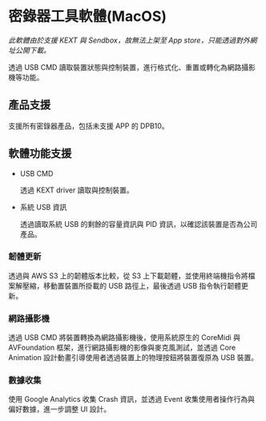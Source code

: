 # 密錄器工具軟體(MacOS)

_此軟體由於支援 KEXT 與 Sendbox，故無法上架至 App store，只能透過對外網址公開下載。_

透過 USB CMD 讀取裝置狀態與控制裝置，進行格式化、重置或轉化為網路攝影機等功能。

## 產品支援

支援所有密錄器產品，包括未支援 APP 的 DPB10。

## 軟體功能支援

- USB CMD

  透過 KEXT driver 讀取與控制裝置。

- 系統 USB 資訊

  透過讀取系統 USB 的剩餘的容量資訊與 PID 資訊，以確認該裝置是否為公司產品。

### 韌體更新

透過與 AWS S3 上的韌體版本比較，從 S3 上下載韌體，並使用終端機指令將檔案解壓縮，移動置裝置所掛載的 USB 路徑上，最後透過 USB 指令執行韌體更新。

### 網路攝影機

透過 USB CMD 將裝置轉換為網路攝影機後，使用系統原生的 CoreMidi 與 AVFoundation 框架，進行網路攝影機的影像與麥克風測試，並透過 Core Animation 設計動畫引導使用者透過裝置上的物理按鈕將裝置復原為 USB 裝置。

### 數據收集

使用 Google Analytics 收集 Crash 資訊，並透過 Event 收集使用者操作行為與偏好數據，進一步調整 UI 設計。
